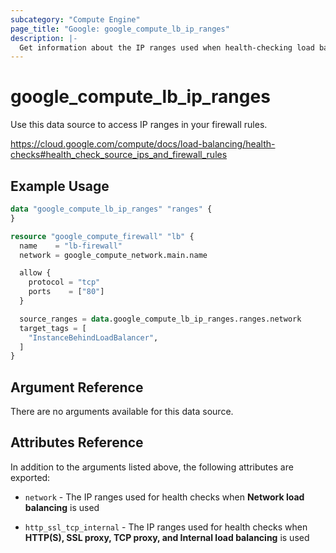 ```yaml
---
subcategory: "Compute Engine"
page_title: "Google: google_compute_lb_ip_ranges"
description: |-
  Get information about the IP ranges used when health-checking load balancers.
---
```


# google_compute_lb_ip_ranges

Use this data source to access IP ranges in your firewall rules.

https://cloud.google.com/compute/docs/load-balancing/health-checks#health_check_source_ips_and_firewall_rules

## Example Usage

```tf
data "google_compute_lb_ip_ranges" "ranges" {
}

resource "google_compute_firewall" "lb" {
  name    = "lb-firewall"
  network = google_compute_network.main.name

  allow {
    protocol = "tcp"
    ports    = ["80"]
  }

  source_ranges = data.google_compute_lb_ip_ranges.ranges.network
  target_tags = [
    "InstanceBehindLoadBalancer",
  ]
}
```

## Argument Reference

There are no arguments available for this data source.

## Attributes Reference

In addition to the arguments listed above, the following attributes are exported:

* `network` - The IP ranges used for health checks when **Network load balancing** is used

* `http_ssl_tcp_internal` - The IP ranges used for health checks when **HTTP(S), SSL proxy, TCP proxy, and Internal load balancing** is used
